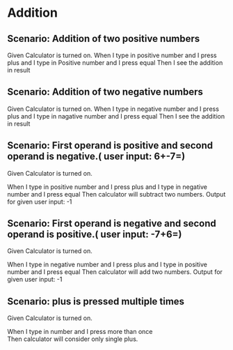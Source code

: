 # Addition

## Scenario: Addition of two positive numbers
  
  Given Calculator is turned on.
  When I type in positive number and I press plus and I type in Positive number
  and I press equal
  Then I see the addition in result

## Scenario: Addition of two negative numbers
  
  Given Calculator is turned on.
  When I type in negative number and I press plus and I type in nagative number
  and I press equal
  Then I see the addition in result
  
## Scenario: First operand is positive and second operand is negative.( user input: 6+-7=)
  
  Given Calculator is turned on.

  When I type in positive number and I press plus and I type in negative number
  and I press equal
  Then calculator will subtract two numbers. Output for given user input: -1
  
## Scenario: First operand is negative and second operand is positive.( user input: -7+6=)
  
  Given Calculator is turned on.

  When I type in negative number and I press plus and I type in positive number
  and I press equal
  Then calculator will add two numbers. Output for given user input: -1
  
## Scenario: plus is pressed multiple times
  
  Given Calculator is turned on.

  When I type in number and I press more than once  
  Then calculator will consider only single plus.
